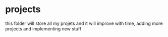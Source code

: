 # projects
this folder will store all my projets and it will improve with time, adding more projects and implementing new stuff 
